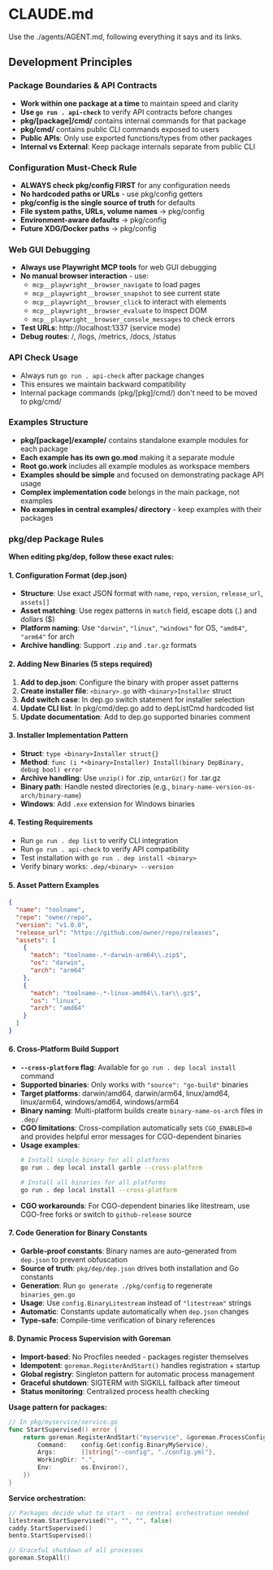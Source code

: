 # CLAUDE.md

Use the ./agents/AGENT.md, following everything it says and its links.

## Development Principles

### Package Boundaries & API Contracts
- **Work within one package at a time** to maintain speed and clarity
- **Use `go run . api-check`** to verify API contracts before changes
- **pkg/[package]/cmd/** contains internal commands for that package
- **pkg/cmd/** contains public CLI commands exposed to users
- **Public APIs**: Only use exported functions/types from other packages
- **Internal vs External**: Keep package internals separate from public CLI

### Configuration Must-Check Rule
- **ALWAYS check pkg/config FIRST** for any configuration needs
- **No hardcoded paths or URLs** - use pkg/config getters
- **pkg/config is the single source of truth** for defaults
- **File system paths, URLs, volume names** → pkg/config
- **Environment-aware defaults** → pkg/config
- **Future XDG/Docker paths** → pkg/config

### Web GUI Debugging
- **Always use Playwright MCP tools** for web GUI debugging
- **No manual browser interaction** - use:
  - `mcp__playwright__browser_navigate` to load pages
  - `mcp__playwright__browser_snapshot` to see current state
  - `mcp__playwright__browser_click` to interact with elements
  - `mcp__playwright__browser_evaluate` to inspect DOM
  - `mcp__playwright__browser_console_messages` to check errors
- **Test URLs**: http://localhost:1337 (service mode)
- **Debug routes**: /, /logs, /metrics, /docs, /status

### API Check Usage
- Always run `go run . api-check` after package changes
- This ensures we maintain backward compatibility
- Internal package commands (pkg/[pkg]/cmd/) don't need to be moved to pkg/cmd/

### Examples Structure
- **pkg/[package]/example/** contains standalone example modules for each package
- **Each example has its own go.mod** making it a separate module
- **Root go.work** includes all example modules as workspace members
- **Examples should be simple** and focused on demonstrating package API usage
- **Complex implementation code** belongs in the main package, not examples
- **No examples in central examples/ directory** - keep examples with their packages

### pkg/dep Package Rules
**When editing pkg/dep, follow these exact rules:**

#### 1. Configuration Format (dep.json)
- **Structure**: Use exact JSON format with `name`, `repo`, `version`, `release_url`, `assets[]`
- **Asset matching**: Use regex patterns in `match` field, escape dots (\.) and dollars ($)
- **Platform naming**: Use `"darwin"`, `"linux"`, `"windows"` for OS, `"amd64"`, `"arm64"` for arch
- **Archive handling**: Support `.zip` and `.tar.gz` formats

#### 2. Adding New Binaries (5 steps required)
1. **Add to dep.json**: Configure the binary with proper asset patterns
2. **Create installer file**: `<binary>.go` with `<binary>Installer` struct
3. **Add switch case**: In dep.go switch statement for installer selection
4. **Update CLI list**: In pkg/cmd/dep.go add to depListCmd hardcoded list
5. **Update documentation**: Add to dep.go supported binaries comment

#### 3. Installer Implementation Pattern
- **Struct**: `type <binary>Installer struct{}`
- **Method**: `func (i *<binary>Installer) Install(binary DepBinary, debug bool) error`
- **Archive handling**: Use `unzip()` for .zip, `untarGz()` for .tar.gz
- **Binary path**: Handle nested directories (e.g., `binary-name-version-os-arch/binary-name`)
- **Windows**: Add `.exe` extension for Windows binaries

#### 4. Testing Requirements
- Run `go run . dep list` to verify CLI integration
- Run `go run . api-check` to verify API compatibility
- Test installation with `go run . dep install <binary>`
- Verify binary works: `.dep/<binary> --version`

#### 5. Asset Pattern Examples
```json
{
  "name": "toolname",
  "repo": "owner/repo",
  "version": "v1.0.0",
  "release_url": "https://github.com/owner/repo/releases",
  "assets": [
    {
      "match": "toolname-.*-darwin-arm64\\.zip$",
      "os": "darwin",
      "arch": "arm64"
    },
    {
      "match": "toolname-.*-linux-amd64\\.tar\\.gz$",
      "os": "linux",
      "arch": "amd64"
    }
  ]
}
```

#### 6. Cross-Platform Build Support
- **`--cross-platform` flag**: Available for `go run . dep local install` command
- **Supported binaries**: Only works with `"source": "go-build"` binaries
- **Target platforms**: darwin/amd64, darwin/arm64, linux/amd64, linux/arm64, windows/amd64, windows/arm64
- **Binary naming**: Multi-platform builds create `binary-name-os-arch` files in `.dep/`
- **CGO limitations**: Cross-compilation automatically sets `CGO_ENABLED=0` and provides helpful error messages for CGO-dependent binaries
- **Usage examples**:
  ```bash
  # Install single binary for all platforms
  go run . dep local install garble --cross-platform
  
  # Install all binaries for all platforms  
  go run . dep local install --cross-platform
  ```
- **CGO workarounds**: For CGO-dependent binaries like litestream, use CGO-free forks or switch to `github-release` source

#### 7. Code Generation for Binary Constants
- **Garble-proof constants**: Binary names are auto-generated from `dep.json` to prevent obfuscation
- **Source of truth**: `pkg/dep/dep.json` drives both installation and Go constants
- **Generation**: Run `go generate ./pkg/config` to regenerate `binaries_gen.go`
- **Usage**: Use `config.BinaryLitestream` instead of `"litestream"` strings
- **Automatic**: Constants update automatically when `dep.json` changes
- **Type-safe**: Compile-time verification of binary references

#### 8. Dynamic Process Supervision with Goreman
- **Import-based**: No Procfiles needed - packages register themselves
- **Idempotent**: `goreman.RegisterAndStart()` handles registration + startup
- **Global registry**: Singleton pattern for automatic process management
- **Graceful shutdown**: SIGTERM with SIGKILL fallback after timeout
- **Status monitoring**: Centralized process health checking

**Usage pattern for packages:**
```go
// In pkg/myservice/service.go
func StartSupervised() error {
    return goreman.RegisterAndStart("myservice", &goreman.ProcessConfig{
        Command:    config.Get(config.BinaryMyService),
        Args:       []string{"--config", "./config.yml"},
        WorkingDir: ".",
        Env:        os.Environ(),
    })
}
```

**Service orchestration:**
```go
// Packages decide what to start - no central orchestration needed
litestream.StartSupervised("", "", "", false)
caddy.StartSupervised()
bento.StartSupervised()

// Graceful shutdown of all processes
goreman.StopAll()
```


